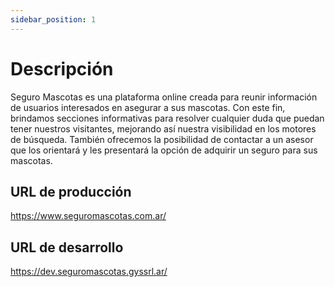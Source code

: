 ```yaml
---
sidebar_position: 1
---
```


# Descripción


Seguro Mascotas es una plataforma online creada para reunir información de usuarios interesados en asegurar a sus mascotas. Con este fin, brindamos secciones informativas para resolver cualquier duda que puedan tener nuestros visitantes, mejorando así nuestra visibilidad en los motores de búsqueda. También ofrecemos la posibilidad de contactar a un asesor que los orientará y les presentará la opción de adquirir un seguro para sus mascotas.


## URL de producción

https://www.seguromascotas.com.ar/


## URL de desarrollo

https://dev.seguromascotas.gyssrl.ar/